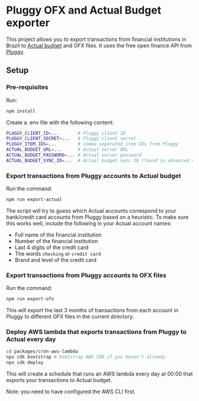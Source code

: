# Pluggy OFX and Actual Budget exporter

This project allows you to export transactions from financial institutions in Brazil to [Actual budget](https://actualbudget.org/) and OFX files.
It uses the free open finance API from [Pluggy](https://www.pluggy.ai/en).

## Setup

### Pre-requisites

Run:

```bash
npm install
```

Create a .env file with the following content:

```bash
PLUGGY_CLIENT_ID=...       # Pluggy client ID
PLUGGY_CLIENT_SECRET=...   # Pluggy client secret
PLUGGY_ITEM_IDS=...        # comma separated item IDs from Pluggy
ACTUAL_BUDGET_URL=...      # Actual server URL
ACTUAL_BUDGET_PASSWORD=... # Actual server password
ACTUAL_BUDGET_SYNC_ID=...  # Actual budget sync ID (found in advanced settings)
```

### Export transactions from Pluggy accounts to Actual budget

Run the command:
```bash
npm run export-actual
```

The script will try to guess which Actual accounts correspond to your bank/credit card accounts from Pluggy based on a heuristic.
To make sure this works well, include the following in your Actual account names:
- Full name of the financial institution
- Number of the financial institution
- Last 4 digits of the credit card
- The words `checking` or `credit card`
- Brand and level of the credit card

### Export transactions from Pluggy accounts to OFX files

Run the command:
```bash
npm run export-ofx
```

This will export the last 3 months of transactions from each account in Pluggy to different OFX files in the current directory.

### Deploy AWS lambda that exports transactions from Pluggy to Actual every day

```bash
cd packages/cron-aws-lambda
npx cdk bootstrap # bootstrap AWS CDK if you haven't already
npx cdk deploy
```

This will create a schedule that runs an AWS lambda every day at 00:00 that exports your transactions to Actual budget.

Note: you need to have configured the AWS CLI first.
